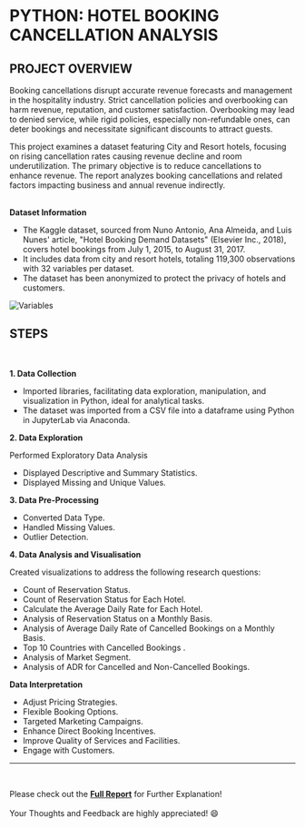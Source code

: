 # PYTHON: HOTEL BOOKING CANCELLATION ANALYSIS 

## PROJECT OVERVIEW
Booking cancellations disrupt accurate revenue forecasts and management in the hospitality industry. Strict cancellation policies and overbooking can harm revenue, reputation, and customer satisfaction. Overbooking may lead to denied service, while rigid policies, especially non-refundable ones, can deter bookings and necessitate significant discounts to attract guests.

This project examines a dataset featuring City and Resort hotels, focusing on rising cancellation rates causing revenue decline and room underutilization. The primary objective is to reduce cancellations to enhance revenue. The report analyzes booking cancellations and related factors impacting business and annual revenue indirectly.
<br />
<br />

**Dataset Information**

- The Kaggle dataset, sourced from Nuno Antonio, Ana Almeida, and Luis Nunes' article, "Hotel Booking Demand Datasets" (Elsevier Inc., 2018), covers hotel bookings from July 1, 2015, to August 31, 2017. 
- It includes data from city and resort hotels, totaling 119,300 observations with 32 variables per dataset. 
- The dataset has been anonymized to protect the privacy of hotels and customers.

![Variables](https://github.com/HudaManiyar/Python-HotelBooking/assets/165786320/9eee1060-3762-47e2-ae69-aa0f7c367ab0)
<br />

## STEPS
<br />

**1. Data Collection**
  
  - Imported libraries, facilitating data exploration, manipulation, and visualization in Python, ideal for analytical tasks.
  - The dataset was imported from a CSV file into a dataframe using Python in JupyterLab via Anaconda.

**2. Data Exploration**
  
  Performed Exploratory Data Analysis
  - Displayed Descriptive and Summary Statistics.
  - Displayed Missing and Unique Values.
    
**3. Data Pre-Processing**
  
  - Converted Data Type.
  - Handled Missing Values.
  - Outlier Detection.
    
**4. Data Analysis and Visualisation**
  
  Created visualizations to address the following research questions: 
  - Count of Reservation Status.
  - Count of Reservation Status for Each Hotel.
  - Calculate the Average Daily Rate for Each Hotel.
  - Analysis of Reservation Status on a Monthly Basis.
  - Analysis of Average Daily Rate of Cancelled Bookings on a Monthly Basis.
  - Top 10 Countries with Cancelled Bookings .
  - Analysis of Market Segment.
  - Analysis of ADR for Cancelled and Non-Cancelled Bookings.

**Data Interpretation**

-	Adjust Pricing Strategies.
- Flexible Booking Options.
- Targeted Marketing Campaigns.
- Enhance Direct Booking Incentives.
- Improve Quality of Services and Facilities.
- Engage with Customers.

---
<br />

Please check out the **[Full Report](https://github.com/HudaManiyar/EXCEL-Sales_Finance_Analytics/blob/main/ExcelProject_ATLIQ.pdf)** for Further Explanation!<br />
\
Your Thoughts and Feedback are highly appreciated! :smile:<br />






